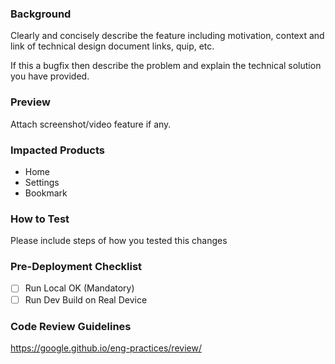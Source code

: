 ### Background

Clearly and concisely describe the feature including motivation, context and link of technical design document links, quip, etc.

If this a bugfix then describe the problem and explain the technical solution you have provided. 

### Preview
Attach screenshot/video feature if any. 

### Impacted Products

- Home
- Settings
- Bookmark

### How to Test

Please include steps of how you tested this changes

### Pre-Deployment Checklist

- [ ] Run Local OK (Mandatory)
- [ ] Run Dev Build on Real Device

### Code Review Guidelines

https://google.github.io/eng-practices/review/